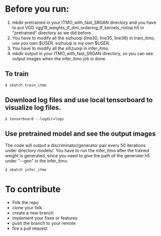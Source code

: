 # Before you run:

1. mkdir pretrained in your ITMO_with_fast_SRGAN directory and you have to put VGG vgg19_weights_tf_dim_ordering_tf_kernels_notop.h5 in "pretrained" directory as we did before.
2. You have to modify all the sizhuoqi (line30, line35, line36) in train_itmo, use you own $USER. sizhuoqi is my own $USER.
3. You have to modify all the sihzuoqi in infer_itmo.
4. mkdir output in your ITMO_with_fast_SRGAN directory, so you can see output images when the infer_itmo job is done.


## To train
`$ sbatch train_itmo`

## Download log files and use local tensorboard to visualize log files.
`$ tensorboard --logdir=logs`

## Use pretrained model and see the output images
The code will output a discriminator/generator pair every 50 iterations under directory models/. You have to run the infer_itmo after the trained weight is generated, since you need to give the path of the generater.h5 under "--gen" in the infer_itmo.

`$ sbatch infer_itmo`

# To contribute 
- Folk the repo
- clone your folk
- create a new branch
- implement your fixes or features
- push the branch to your remote
- fire a pull request
